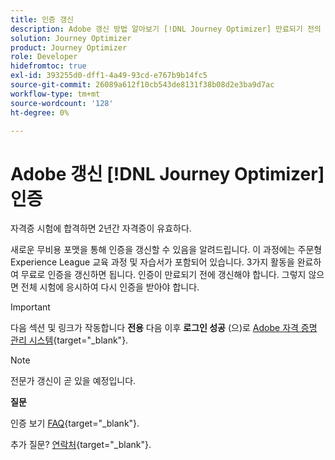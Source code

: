 ```yaml
---
title: 인증 갱신
description: Adobe 갱신 방법 알아보기 [!DNL Journey Optimizer] 만료되기 전의 인증.
solution: Journey Optimizer
product: Journey Optimizer
role: Developer
hidefromtoc: true
exl-id: 393255d0-dff1-4a49-93cd-e767b9b14fc5
source-git-commit: 26089a612f10cb543de8131f38b08d2e3ba9d7ac
workflow-type: tm+mt
source-wordcount: '128'
ht-degree: 0%

---
```


# Adobe 갱신 [!DNL Journey Optimizer] 인증

자격증 시험에 합격하면 2년간 자격증이 유효하다.

새로운 무비용 포맷을 통해 인증을 갱신할 수 있음을 알려드립니다. 이 과정에는 주문형 Experience League 교육 과정 및 자습서가 포함되어 있습니다. 3가지 활동을 완료하여 무료로 인증을 갱신하면 됩니다. 인증이 만료되기 전에 갱신해야 합니다. 그렇지 않으면 전체 시험에 응시하여 다시 인증을 받아야 합니다.

>[!IMPORTANT]
>
>다음 섹션 및 링크가 작동합니다 **전용** 다음 이후 **로그인 성공** (으)로 [Adobe 자격 증명 관리 시스템](http://www.certmetrics.com/adobe){target="_blank"}.

>[!NOTE]
>전문가 갱신이 곧 있을 예정입니다.

**질문**

인증 보기 [FAQ](https://experienceleague.adobe.com/docs/certification/certification/faq.html?lang=en){target="_blank"}.

추가 질문? [연락처](mailto:certif@adobe.com){target="_blank"}.
